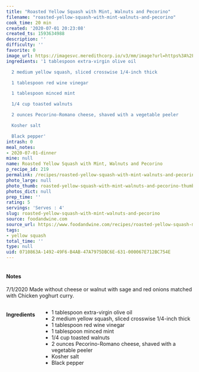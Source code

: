 ```yaml
---
title: "Roasted Yellow Squash with Mint, Walnuts and Pecorino"
filename: "roasted-yellow-squash-with-mint-walnuts-and-pecorino"
cook_time: 20 min
created: '2020-07-01 20:23:08'
created_ts: 1593634988
description: ''
difficulty: ''
favorite: 0
image_url: https://imagesvc.meredithcorp.io/v3/mm/image?url=https%3A%2F%2Fcdn-image.foodandwine.com%2Fsites%2Fdefault%2Ffiles%2Fstyles%2Fmedium_2x%2Fpublic%2F201311-r-xl-roasted-yellow-squash-with-mint-walnuts-and-pecorino.jpg%3Fitok%3D0vnydExC&w=700&c=sc&poi=face&q=85
ingredients: '1 tablespoon extra-virgin olive oil

  2 medium yellow squash, sliced crosswise 1/4-inch thick

  1 tablespoon red wine vinegar

  1 tablespoon minced mint

  1/4 cup toasted walnuts

  2 ounces Pecorino-Romano cheese, shaved with a vegetable peeler

  Kosher salt

  Black pepper'
intrash: 0
meal_notes:
- 2020-07-01-dinner
mine: null
name: Roasted Yellow Squash with Mint, Walnuts and Pecorino
p_recipe_id: 219
permalink: /recipes/roasted-yellow-squash-with-mint-walnuts-and-pecorino
photo_large: null
photo_thumb: roasted-yellow-squash-with-mint-walnuts-and-pecorino-thumb.jpg
photos_dict: null
prep_time: ''
rating: 5
servings: 'Serves : 4'
slug: roasted-yellow-squash-with-mint-walnuts-and-pecorino
source: foodandwine.com
source_url: https://www.foodandwine.com/recipes/roasted-yellow-squash-mint-walnuts-and-pecorino
tags:
- yellow squash
total_time: ''
type: null
uid: 0710863A-1492-49F6-B4AB-47A7975DBC6E-631-000067E712BC754E
---
```

<div class="large-8 medium-7 columns" id="writeup">		<div id="notes"><h4>Notes</h4>
<div class="box box-notes"><p>7/1/2020 Made without cheese or walnut with sage and red onions matched with Chicken yoghurt curry.</p>
</div></div>	</div><!-- #writeup -->
</div><!-- #row-one -->
<div class="row" id="row-two">	<div class="medium-4 small-5 columns" id="ingredients"><h4>Ingredients</h4><div class="box box-ingredients content"><ul>
<li>1 tablespoon extra-virgin olive oil</li>
<li>2 medium yellow squash, sliced crosswise 1/4-inch thick</li>
<li>1 tablespoon red wine vinegar</li>
<li>1 tablespoon minced mint</li>
<li>1/4 cup toasted walnuts</li>
<li>2 ounces Pecorino-Romano cheese, shaved with a vegetable peeler</li>
<li>Kosher salt</li>
<li>Black pepper</li>
</ul>
</div>	</div>	<div class="medium-6 small-7 columns" id="directions">	</div>